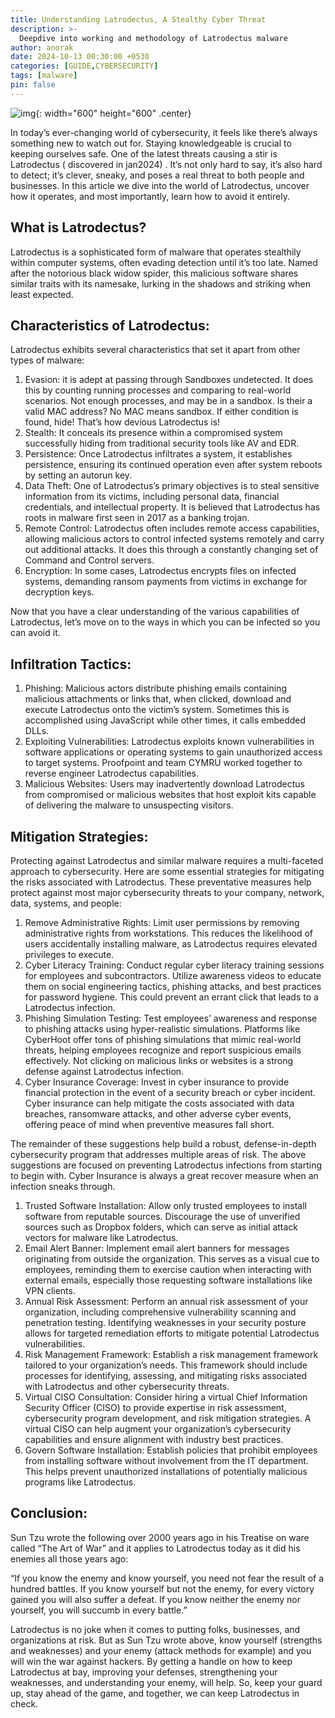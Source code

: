 ```yaml
---
title: Understanding Latrodectus, A Stealthy Cyber Threat
description: >-
  Deepdive into working and methodology of Latrodectus malware
author: anorak
date: 2024-10-13 00:30:00 +0530
categories: [GUIDE,CYBERSECURITY]
tags: [malware]
pin: false
---
```


![img](/assets/img/202410/Latrodectus-Malware.webp){: width="600" height="600" .center}

In today’s ever-changing world of cybersecurity, it feels like there’s always something new to watch out for. Staying knowledgeable is crucial to keeping ourselves safe. One of the latest threats causing a stir is Latrodectus ( discovered in jan2024) . It’s not only hard to say, it’s also hard to detect; it’s clever, sneaky, and poses a real threat to both people and businesses. In this article we dive into the world of Latrodectus, uncover how it operates, and most importantly, learn how to avoid it entirely.

## What is Latrodectus?

Latrodectus is a sophisticated form of malware that operates stealthily within computer systems, often evading detection until it’s too late. Named after the notorious black widow spider, this malicious software shares similar traits with its namesake, lurking in the shadows and striking when least expected.

## Characteristics of Latrodectus:

Latrodectus exhibits several characteristics that set it apart from other types of malware:

  1. Evasion: it is adept at passing through Sandboxes undetected.  It does this by counting running processes and comparing to real-world scenarios.  Not enough processes, and may be in a sandbox.  Is their a valid MAC address?  No MAC means sandbox.  If either condition is found, hide!  That’s how devious Latrodectus is!
  2. Stealth: It conceals its presence within a compromised system successfully hiding from traditional security tools like AV and EDR.
  3. Persistence: Once Latrodectus infiltrates a system, it establishes persistence, ensuring its continued operation even after system reboots by setting an autorun  key.
  4. Data Theft: One of Latrodectus’s primary objectives is to steal sensitive information from its victims, including personal data, financial credentials, and intellectual property.  It is believed that Latrodectus has roots in malware first seen in 2017 as a banking trojan.
  5. Remote Control: Latrodectus often includes remote access capabilities, allowing malicious actors to control infected systems remotely and carry out additional attacks.  It does this through a constantly changing set of Command and Control servers.
  6. Encryption: In some cases, Latrodectus encrypts files on infected systems, demanding ransom payments from victims in exchange for decryption keys.

Now that you have a clear understanding of the various capabilities of Latrodectus, let’s move on to the ways in which you can be infected so you can avoid it.

## Infiltration Tactics:

  1.  Phishing: Malicious actors distribute phishing emails containing malicious attachments or links that, when clicked, download and execute Latrodectus onto the victim’s system.  Sometimes this is accomplished using JavaScript while other times, it calls embedded DLLs.
  2.   Exploiting Vulnerabilities: Latrodectus exploits known vulnerabilities in software applications or operating systems to gain unauthorized access to target systems.  Proofpoint and team CYMRU worked together to reverse engineer Latrodectus capabilities.
 3.   Malicious Websites: Users may inadvertently download Latrodectus from compromised or malicious websites that host exploit kits capable of delivering the malware to unsuspecting visitors.


## Mitigation Strategies:

Protecting against Latrodectus and similar malware requires a multi-faceted approach to cybersecurity. Here are some essential strategies for mitigating the risks associated with Latrodectus.  These preventative measures help protect against most major cybersecurity threats to your company, network, data, systems, and people:

1.    Remove Administrative Rights: Limit user permissions by removing administrative rights from workstations. This reduces the likelihood of users accidentally installing malware, as Latrodectus requires elevated privileges to execute.
 2.   Cyber Literacy Training: Conduct regular cyber literacy training sessions for employees and subcontractors. Utilize awareness videos to educate them on social engineering tactics, phishing attacks, and best practices for password hygiene.  This could prevent an errant click that leads to a Latrodectus infection.
3.    Phishing Simulation Testing: Test employees’ awareness and response to phishing attacks using hyper-realistic simulations. Platforms like CyberHoot offer tons of phishing simulations that mimic real-world threats, helping employees recognize and report suspicious emails effectively.  Not clicking on malicious links or websites is a strong defense against Latrodectus infection.
4.    Cyber Insurance Coverage: Invest in cyber insurance to provide financial protection in the event of a security breach or cyber incident. Cyber insurance can help mitigate the costs associated with data breaches, ransomware attacks, and other adverse cyber events, offering peace of mind when preventive measures fall short.

The remainder of these suggestions help build a robust, defense-in-depth cybersecurity program that addresses multiple areas of risk.  The above suggestions are focused on preventing Latrodectus infections from starting to begin with.  Cyber Insurance is always a great recover measure when an infection sneaks through.

1.    Trusted Software Installation: Allow only trusted employees to install software from reputable sources. Discourage the use of unverified sources such as Dropbox folders, which can serve as initial attack vectors for malware like Latrodectus.
2.    Email Alert Banner: Implement email alert banners for messages originating from outside the organization. This serves as a visual cue to employees, reminding them to exercise caution when interacting with external emails, especially those requesting software installations like VPN clients.
3.    Annual Risk Assessment: Perform an annual risk assessment of your organization, including comprehensive vulnerability scanning and penetration testing. Identifying weaknesses in your security posture allows for targeted remediation efforts to mitigate potential Latrodectus vulnerabilities.
4.    Risk Management Framework: Establish a risk management framework tailored to your organization’s needs. This framework should include processes for identifying, assessing, and mitigating risks associated with Latrodectus and other cybersecurity threats.
5.    Virtual CISO Consultation: Consider hiring a virtual Chief Information Security Officer (CISO) to provide expertise in risk assessment, cybersecurity program development, and risk mitigation strategies. A virtual CISO can help augment your organization’s cybersecurity capabilities and ensure alignment with industry best practices.
6.    Govern Software Installation: Establish policies that prohibit employees from installing software without involvement from the IT department. This helps prevent unauthorized installations of potentially malicious programs like Latrodectus.

## Conclusion:

Sun Tzu wrote the following over 2000 years ago in his Treatise on ware called “The Art of War” and it applies to Latrodectus today as it did his enemies all those years ago:

“If you know the enemy and know yourself, you need not fear the result of a hundred battles. If you know yourself but not the enemy, for every victory gained you will also suffer a defeat. If you know neither the enemy nor yourself, you will succumb in every battle.”

Latrodectus is no joke when it comes to putting folks, businesses, and organizations at risk. But as Sun Tzu wrote above, know yourself (strengths and weaknesses) and your enemy (attack methods for example)  and you will win the war against hackers. By getting a handle on how to keep Latrodectus at bay, improving your defenses, strengthening your weaknesses, and understanding your enemy, will help. So, keep your guard up, stay ahead of the game, and together, we can keep Latrodectus in check.
